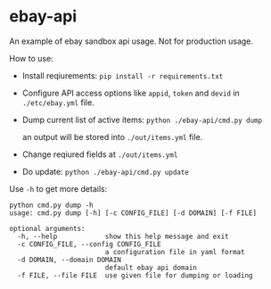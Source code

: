 # ebay-api
An example of ebay sandbox api usage.
Not for production usage.

How to use:

- Install reqiurements: `pip install -r requirements.txt`
- Configure API access options like `appid`, `token` and `devid` in `./etc/ebay.yml` file.
- Dump current list of active items:
   `python ./ebay-api/cmd.py dump`

   an output will be stored into `./out/items.yml` file.
- Change reqiured fields at `./out/items.yml`
- Do update:
  `python ./ebay-api/cmd.py update`


Use `-h` to get more details:
```
python cmd.py dump -h
usage: cmd.py dump [-h] [-c CONFIG_FILE] [-d DOMAIN] [-f FILE]

optional arguments:
  -h, --help            show this help message and exit
  -c CONFIG_FILE, --config CONFIG_FILE
                        a configuration file in yaml format
  -d DOMAIN, --domain DOMAIN
                        default ebay api domain
  -f FILE, --file FILE  use given file for dumping or loading
```
